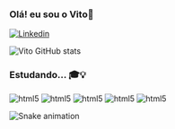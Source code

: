 ### Olá! eu sou o Vito👋


[![Linkedin](https://img.shields.io/badge/LinkedIn-0077B5?style=for-the-badge&logo=linkedin&logoColor=white)](https://www.linkedin.com/in/vito-ianhis-68b890211/)

![Vito GitHub stats](https://github-readme-stats.vercel.app/api?username=vitoianhis&show_icons=true&theme=dracula)

### Estudando... 🎓💡
<div style="display: inline_block">
    <img align="center" alt="html5" src="https://img.shields.io/badge/Python-3776AB?style=for-the-badge&logo=python&logoColor=white"/>
    <img align="center" alt="html5" src="https://img.shields.io/badge/HTML-239120?style=for-the-badge&logo=html5&logoColor=white"/>  
    <img align="center" alt="html5" src="https://img.shields.io/badge/C%23-239120?style=for-the-badge&logo=c-sharp&logoColor=white"/>
    <img align="center" alt="html5" src="https://img.shields.io/badge/Angular-DD0031?style=for-the-badge&logo=angular&logoColor=white"/>
    <img align="center" alt="html5" src="https://img.shields.io/badge/Django-092E20?style=for-the-badge&logo=django&logoColor=white"/>
</div>

<div>
  
  ![Snake animation](https://github.com/danielbped/danielbped/blob/output/github-contribution-grid-snake.svg)
  
</div>
